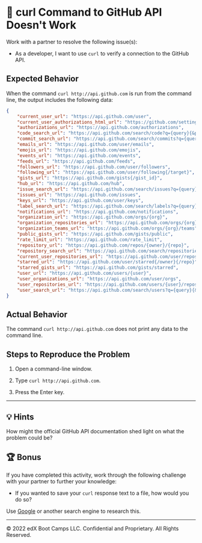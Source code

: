 # 🐛 curl Command to GitHub API Doesn't Work

Work with a partner to resolve the following issue(s):

- As a developer, I want to use `curl` to verify a connection to the GitHub API.

## Expected Behavior

When the command `curl http://api.github.com` is run from the command line, the output includes the following data:

```json
{
	"current_user_url": "https://api.github.com/user",
	"current_user_authorizations_html_url": "https://github.com/settings/connections/applications{/client_id}",
	"authorizations_url": "https://api.github.com/authorizations",
	"code_search_url": "https://api.github.com/search/code?q={query}{&page,per_page,sort,order}",
	"commit_search_url": "https://api.github.com/search/commits?q={query}{&page,per_page,sort,order}",
	"emails_url": "https://api.github.com/user/emails",
	"emojis_url": "https://api.github.com/emojis",
	"events_url": "https://api.github.com/events",
	"feeds_url": "https://api.github.com/feeds",
	"followers_url": "https://api.github.com/user/followers",
	"following_url": "https://api.github.com/user/following{/target}",
	"gists_url": "https://api.github.com/gists{/gist_id}",
	"hub_url": "https://api.github.com/hub",
	"issue_search_url": "https://api.github.com/search/issues?q={query}{&page,per_page,sort,order}",
	"issues_url": "https://api.github.com/issues",
	"keys_url": "https://api.github.com/user/keys",
	"label_search_url": "https://api.github.com/search/labels?q={query}&repository_id={repository_id}{&page,per_page}",
	"notifications_url": "https://api.github.com/notifications",
	"organization_url": "https://api.github.com/orgs/{org}",
	"organization_repositories_url": "https://api.github.com/orgs/{org}/repos{?type,page,per_page,sort}",
	"organization_teams_url": "https://api.github.com/orgs/{org}/teams",
	"public_gists_url": "https://api.github.com/gists/public",
	"rate_limit_url": "https://api.github.com/rate_limit",
	"repository_url": "https://api.github.com/repos/{owner}/{repo}",
	"repository_search_url": "https://api.github.com/search/repositories?q={query}{&page,per_page,sort,order}",
	"current_user_repositories_url": "https://api.github.com/user/repos{?type,page,per_page,sort}",
	"starred_url": "https://api.github.com/user/starred{/owner}{/repo}",
	"starred_gists_url": "https://api.github.com/gists/starred",
	"user_url": "https://api.github.com/users/{user}",
	"user_organizations_url": "https://api.github.com/user/orgs",
	"user_repositories_url": "https://api.github.com/users/{user}/repos{?type,page,per_page,sort}",
	"user_search_url": "https://api.github.com/search/users?q={query}{&page,per_page,sort,order}"
}
```

## Actual Behavior

The command `curl http://api.github.com` does not print any data to the command line.

## Steps to Reproduce the Problem

1. Open a command-line window.

2. Type `curl http://api.github.com`.

3. Press the Enter key.

---

## 💡 Hints

How might the official GitHub API documentation shed light on what the problem could be?

## 🏆 Bonus

If you have completed this activity, work through the following challenge with your partner to further your knowledge:

- If you wanted to save your `curl` response text to a file, how would you do so?

Use [Google](https://www.google.com) or another search engine to research this.

---

© 2022 edX Boot Camps LLC. Confidential and Proprietary. All Rights Reserved.
